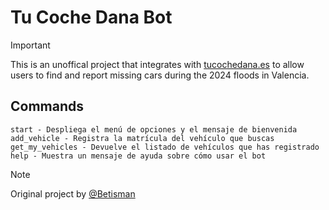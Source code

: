 # Tu Coche Dana Bot

> [!IMPORTANT]
> This is an unoffical project that integrates with [tucochedana.es](https://tucochedana.es/) to allow users to find and report missing cars during the 2024 floods in Valencia.

## Commands

```text
start - Despliega el menú de opciones y el mensaje de bienvenida
add_vehicle - Registra la matrícula del vehículo que buscas
get_my_vehicles - Devuelve el listado de vehículos que has registrado
help - Muestra un mensaje de ayuda sobre cómo usar el bot
```
> [!NOTE]
> Original project by [@Betisman](https://github.com/Betisman/tucochedana-checker)